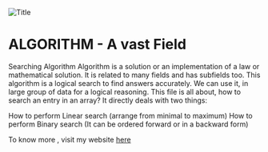 ![Title](https://eyeviewkamloops.files.wordpress.com/2014/10/algorithm.jpg)


ALGORITHM - A vast Field
==========
Searching Algorithm
Algorithm is a solution or an implementation of a law or mathematical solution. It is related to many fields and has subfields too. This algorithm is a logical search to find answers accurately. We can use it, in large group of data for a logical reasoning. This file is all about, how to search an entry in an array? It directly deals with two things:

How to perform Linear search (arrange from minimal to maximum)
How to perform Binary search (It can be ordered forward or in a backward form)

To know more , visit my website <a href="http://www.ervinkibrialaw.com/fairfax-possession-of-marijuana-attorney/">here</a>
